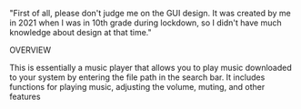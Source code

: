 
"First of all, please don't judge me on the GUI design. It was created by me in 2021 when I was in 10th grade during lockdown, so I didn't have much knowledge about design at that time."


OVERVIEW

This is essentially a music player that allows you to play music downloaded to your system by entering the file path in the search bar. It includes functions for playing music, adjusting the volume, muting, and other features
